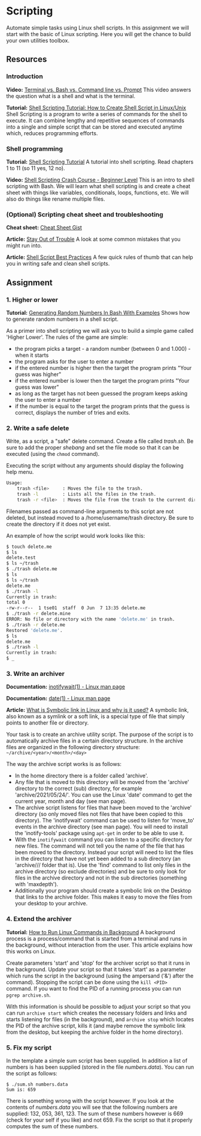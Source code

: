 # Scripting
Automate simple tasks using Linux shell scripts. In this assignment we will start with the basic of Linux scripting. Here you will get the chance to build your own utilities toolbox.

## Resources
### Introduction
**Video:** [Terminal vs. Bash vs. Command line vs. Prompt](https://www.youtube.com/watch?v=hMSByvFHOro)
This video answers the question what is a shell and what is the terminal.

**Tutorial:** [Shell Scripting Tutorial: How to Create Shell Script in Linux/Unix](https://www.guru99.com/introduction-to-shell-scripting.html)
Shell Scripting is a program to write a series of commands for the shell to execute. It can combine lengthy and repetitive sequences of commands into a single and simple script that can be stored and executed anytime which, reduces programming efforts.

### Shell programming
**Tutorial:** [Shell Scripting Tutorial](https://www.shellscript.sh/index.html)
A tutorial into shell scripting. Read chapters 1 to 11 (so 11 yes, 12 no).

**Video:** [Shell Scripting Crash Course - Beginner Level](https://youtu.be/v-F3YLd6oMw?t=199)
This is an intro to shell scripting with Bash. We will learn what shell scripting is and create a cheat sheet with things like variables, conditionals, loops, functions, etc. We will also do things like rename multiple files.

### (Optional) Scripting cheat sheet and troubleshooting
**Cheat sheet:** [Cheat Sheet Gist](https://gist.github.com/bradtraversy/ac3b1136fc7d739a788ad1e42a78b610)

**Article:** [Stay Out of Trouble](https://linuxcommand.org/lc3_wss0090.php)
A look at some common mistakes that you might run into.

**Article:** [Shell Script Best Practices](https://sharats.me/posts/shell-script-best-practices/)
A few quick rules of thumb that can help you in writing safe and clean shell scripts.

## Assignment
### 1. Higher or lower
**Tutorial:** [Generating Random Numbers In Bash With Examples](https://linuxconfig.org/generating-random-numbers-in-bash-with-examples)
Shows how to generate random numbers in a shell script.

As a primer into shell scripting we will ask you to build a simple game called 'Higher Lower'. The rules of the game are simple:

- the program picks a target - a random number (between 0 and 1.000) - when it starts
- the program asks for the user to enter a number
- if the entered number is higher then the target the program prints "Your guess was higher"
- if the entered number is lower then the target the program prints "Your guess was lower"
- as long as the target has not been guessed the program keeps asking the user to enter a number
- if the number is equal to the target the program prints that the guess is correct, displays the number of tries and exits. 


### 2. Write a safe delete
Write, as a script, a "safe" delete command. Create a file called *trash.sh*. Be sure to add the proper *shebang* and set the file mode so that it can be executed (using the `chmod` command).
    
Executing the script without any arguments should display the following help menu.
```sh
Usage:
    trash <file>     : Moves the file to the trash.
    trash -l         : Lists all the files in the trash.
    trash -r <file>  : Moves the file from the trash to the current directory.
```

Filenames passed as command-line arguments to this script are not deleted, but instead moved to a /home/username/trash directory. Be sure to create the directory if it does not yet exist. 

An example of how the script would work looks like this:
```sh
$ touch delete.me
$ ls
delete.test
$ ls ~/trash
$ ./trash delete.me
$ ls
$ ls ~/trash
delete.me
$ ./trash -l
Currently in trash:
total 0
-rw-r--r--  1 tse01  staff  0 Jun  7 13:35 delete.me
$ ./trash -r delete.mine
ERROR: No file or directory with the name 'delete.me' in trash.
$ ./trash -r delete.me
Restored 'delete.me'.
$ ls
delete.me
$ ./trash -l
Currently in trash:
$ _
```

### 3. Write an archiver
**Documentation:** [inotifywait(1) - Linux man page](https://linux.die.net/man/1/inotifywait)

**Documentation:** [date(1) - Linux man page](https://linux.die.net/man/1/date)

**Article:** [What is Symbolic link in Linux and why is it used?](https://linuxhandbook.com/symbolic-link-linux/)
A symbolic link, also known as a symlink or a soft link, is a special type of file that simply points to another file or directory.

Your task is to create an archive utility script. The purpose of the script is to automatically archive files in a certain directory structure. In the archive files are organized in the following directory structure: `~/archive/<year>/<month>/<day>`

The way the archive script works is as follows:

- In the home directory there is a folder called 'archive'.
- Any file that is moved to this directory will be moved from the 'archive' directory to the correct (sub) directory, for example 'archive/2021/05/24/'. You can use the Linux 'date' command to get the current year, month and day (see man page).
- The archive script listens for files that have been moved to the 'archive' directory (so only moved files not files that have been copied to this directory). The 'inotifywait' command can be used to listen for 'move_to' events in the archive directory (see man page). You will need to install the 'inotify-tools' package using `apt-get` in order to be able to use it.
- With the `inotifywait` command you can listen to a specific directory for new files. The command will not tell you the name of the file that has been moved to the directory. Instead your script will need to list the files in the directory that have not yet been added to a sub directory (an 'archive/<year>/<month>/<day> folder that is). Use the 'find' command to list only files in the archive directory (so exclude directories) and be sure to only look for files in the archive directory and not in the sub directories (something with 'maxdepth').
- Additionally your program should create a symbolic link on the Desktop that links to the archive folder. This makes it easy to move the files from your desktop to your archive.

 ### 4. Extend the archiver
**Tutorial:** [How to Run Linux Commands in Background](https://linuxize.com/post/how-to-run-linux-commands-in-background/)
A background process is a process/command that is started from a terminal and runs in the background, without interaction from the user. This article explains how this works on Linux.

Create parameters 'start' and 'stop' for the archiver script so that it runs in the background. Update your script so that it takes 'start' as a parameter which runs the script in the background (using the ampersand ('&') after the command).  Stopping the script can be done using the `kill <PID>` command. If you want to find the PID of a running process you can run `pgrep archive.sh`. 

With this information is should be possible to adjust your script so that you can run `archive start` which creates the necessary folders and links and starts listening for files (in the background), and `archive stop` which locates the PID of the archive script, kills it (and maybe remove the symbolic link from the desktop, but keeping the archive folder in the home directory).  

            
### 5. Fix my script
In the template a simple sum script has been supplied. In addition a list of numbers is has been supplied (stored in the file *numbers.data*). You can run the script as follows:
```
$ ./sum.sh numbers.data
Sum is: 659
```

There is something wrong with the script however. If you look at the contents of *numbers.data* you will see that the following numbers are supplied: 132, 053, 361, 123. The sum of these numbers however is 669 (check for your self if you like) and not 659. Fix the script so that it properly computes the sum of these numbers.
